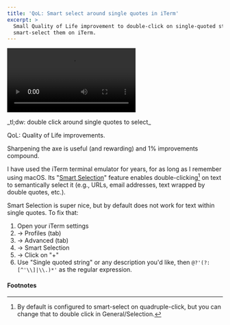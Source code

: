 ```yaml
---
title: 'QoL: Smart select around single quotes in iTerm'
excerpt: >
  Small Quality of Life improvement to double-click on single-quoted strings and
  smart-select them on iTerm.
---
```


<div class="video-container">
  <video class="responsive-video" autoplay="autoplay" loop="loop">
    <source src="/uploads/iTerm_single_quotes.webm" type="video/webm">
    Your browser does not support the video tag.
  </video>
  <p class="video-caption" markdown="1">
    _tl;dw: double click around single quotes to select_
  </p>
</div>

<div class="note" markdown="1">
QoL: Quality of Life improvements.

Sharpening the axe is useful (and rewarding) and 1% improvements compound.

</div>

I have used the iTerm terminal emulator for years, for as long as I remember
using macOS. Its "[Smart Selection][0]" feature
enables double-clicking[^double_click] on text to semantically select it (e.g., URLs, email
addresses, text wrapped by double quotes, etc.).

Smart Selection is super nice, but by default does not work for text within
single quotes. To fix that:

1. Open your iTerm settings
1. → Profiles (tab)
1. → Advanced (tab)
1. → Smart Selection
1. → Click on "+"
1. Use "Single quoted string" or any description you'd like, then
   `@?'(?:[^'\\]|\\.)*'` as the regular expression.

[0]: https://iterm2.com/documentation-smart-selection.html

#### Footnotes

[^double_click]:
    By default is configured to smart-select on quadruple-click,
    but you can change that to double click in General/Selection.


